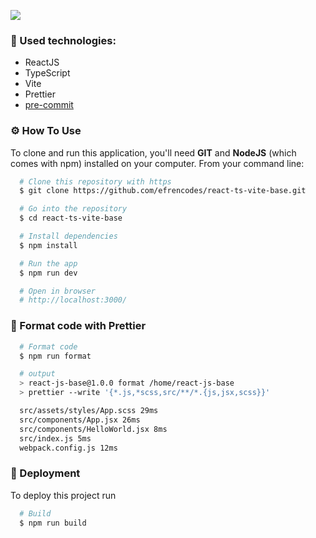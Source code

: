 ![](https://res.cloudinary.com/efrencodes/image/upload/v1661875808/github.com/react-ts-vite-base/react-ts-vite-base.png)

### 🎯 Used technologies:
  * ReactJS
  * TypeScript
  * Vite
  * Prettier
  * [pre-commit](https://typicode.github.io/husky/#/)

### ⚙️ How To Use

To clone and run this application, you'll need **GIT** and **NodeJS** (which comes with npm) installed on your computer. From your command line:

```bash
  # Clone this repository with https
  $ git clone https://github.com/efrencodes/react-ts-vite-base.git

  # Go into the repository
  $ cd react-ts-vite-base

  # Install dependencies
  $ npm install

  # Run the app
  $ npm run dev

  # Open in browser
  # http://localhost:3000/
```

### 🎨 Format code with Prettier

```bash
  # Format code
  $ npm run format

  # output
  > react-js-base@1.0.0 format /home/react-js-base
  > prettier --write '{*.js,*scss,src/**/*.{js,jsx,scss}}'

  src/assets/styles/App.scss 29ms
  src/components/App.jsx 26ms
  src/components/HelloWorld.jsx 8ms
  src/index.js 5ms
  webpack.config.js 12ms
```


### 🚀 Deployment
To deploy this project run
```bash
  # Build
  $ npm run build
```